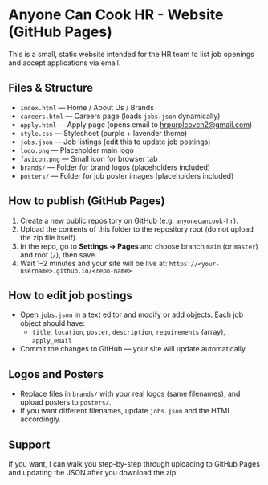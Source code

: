 # Anyone Can Cook HR - Website (GitHub Pages)

This is a small, static website intended for the HR team to list job openings and accept applications via email.

## Files & Structure
- `index.html` — Home / About Us / Brands
- `careers.html` — Careers page (loads `jobs.json` dynamically)
- `apply.html` — Apply page (opens email to hrpurpleoven2@gmail.com)
- `style.css` — Stylesheet (purple + lavender theme)
- `jobs.json` — Job listings (edit this to update job postings)
- `logo.png` — Placeholder main logo
- `favicon.png` — Small icon for browser tab
- `brands/` — Folder for brand logos (placeholders included)
- `posters/` — Folder for job poster images (placeholders included)

## How to publish (GitHub Pages)
1. Create a new public repository on GitHub (e.g. `anyonecancook-hr`).
2. Upload the contents of this folder to the repository root (do not upload the zip file itself).
3. In the repo, go to **Settings → Pages** and choose branch `main` (or `master`) and root (`/`), then save.
4. Wait 1–2 minutes and your site will be live at: `https://<your-username>.github.io/<repo-name>`

## How to edit job postings
- Open `jobs.json` in a text editor and modify or add objects. Each job object should have:
  - `title`, `location`, `poster`, `description`, `requirements` (array), `apply_email`
- Commit the changes to GitHub — your site will update automatically.

## Logos and Posters
- Replace files in `brands/` with your real logos (same filenames), and upload posters to `posters/`.
- If you want different filenames, update `jobs.json` and the HTML accordingly.

## Support
If you want, I can walk you step-by-step through uploading to GitHub Pages and updating the JSON after you download the zip.
